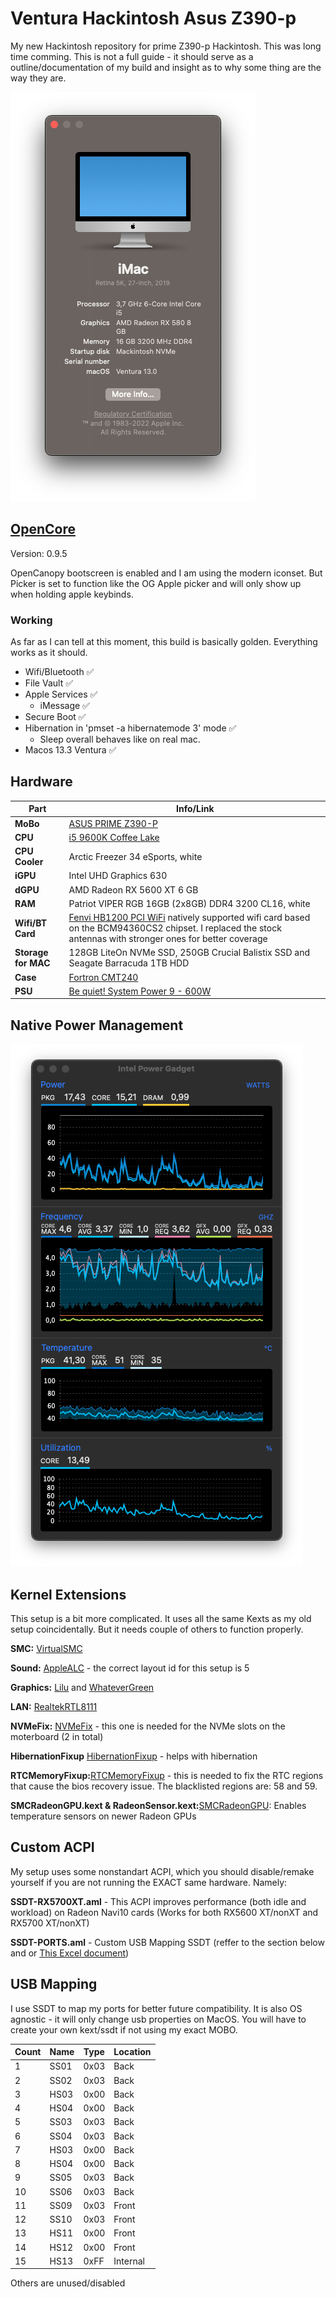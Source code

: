 # Ventura Hackintosh Asus Z390-p

My new Hackintosh repository for prime Z390-p Hackintosh. This was long time comming. This is not a full guide - it should serve as a outline/documentation of my build and insight as to why some thing are the way they are.

![SysInfo](https://github.com/DMNerd/Hackintosh/blob/main/Extra/Screenshots/Info.png)

## [OpenCore](https://github.com/acidanthera/OpenCorePkg/releases)

Version: 0.9.5

OpenCanopy bootscreen is enabled and I am using the modern iconset. But Picker is set to function like the OG Apple picker and will only show up when holding apple keybinds.

### Working

As far as I can tell at this moment, this build is basically golden. Everything works as it should.

* Wifi/Bluetooth ✅
* File Vault ✅
* Apple Services ✅
  * iMessage  ✅
* Secure Boot ✅
* Hibernation in 'pmset -a hibernatemode 3' mode ✅
  * Sleep overall behaves like on real mac.
* Macos 13.3 Ventura ✅

## Hardware

| Part                | Info/Link                                                                                                                                                                                                                                            |
|---------------------|------------------------------------------------------------------------------------------------------------------------------------------------------------------------------------------------------------------------------------------------------|
| **MoBo**            | [ASUS PRIME Z390-P](<https://www.asus.com/Motherboards-Components/Motherboards/All-series/PRIME-Z390-P/>)                                                                                                                                            |
| **CPU**             | [i5 9600K Coffee Lake](<https://ark.intel.com/content/www/us/en/ark/products/134896/intel-core-i5-9600k-processor-9m-cache-up-to-4-60-ghz.html>)                                                                                                     |
| **CPU Cooler**      | Arctic Freezer 34 eSports, white                                                                                                                                                                                                                     |
| **iGPU**            | Intel UHD Graphics 630                                                                                                                                                                                                                               |
| **dGPU**            | AMD Radeon RX 5600 XT 6 GB                                                                                                                                                                                                                           |
| **RAM**             | Patriot VIPER RGB 16GB (2x8GB) DDR4 3200 CL16, white                                                                                                                                                                                                 |
| **Wifi/BT Card**    | [Fenvi HB1200 PCI WiFi](<https://www.aliexpress.com/item/33034394024.html?spm=a2g0s.9042311.0.0.69f64c4dVPLsGp>) natively supported wifi card based on the BCM94360CS2 chipset. I replaced the stock antennas with stronger ones for better coverage |
| **Storage for MAC** | 128GB LiteOn NVMe SSD, 250GB Crucial Balistix SSD and Seagate Barracuda 1TB HDD                                                                                                                                                                      |
| **Case**            | [Fortron CMT240](<https://www.fsp-europe.com/cmt240/>)                                                                                                                                                                                               |
| **PSU**             | [Be quiet! System Power 9 - 600W](<https://www.bequiet.com/en/powersupply/1279>)                                                                                                                                                                     |

## Native Power Management

![PM](https://github.com/DMNerd/Hackintosh/blob/main/Extra/Screenshots/pm.png)

## Kernel Extensions

This setup is a bit more complicated. It uses all the same Kexts as my old setup coincidentally. But it needs couple of others to function properly.

**SMC:** [VirtualSMC](<https://github.com/acidanthera/VirtualSMC/releases>)

**Sound:** [AppleALC](<https://github.com/acidanthera/applealc/releases>) - the correct layout id for this setup is 5

**Graphics:** [Lilu](<https://github.com/acidanthera/lilu/releases>) and [WhateverGreen](<https://github.com/acidanthera/whatevergreen/releases>)

**LAN:** [RealtekRTL8111](<https://github.com/Mieze/RTL8111_driver_for_OS_X>)

**NVMeFix:** [NVMeFix](<https://github.com/acidanthera/NVMeFix/releases>) - this one is needed for the NVMe slots on the moterboard (2 in total)

**HibernationFixup** [HibernationFixup](<https://github.com/acidanthera/HibernationFixup/releases>) - helps with hibernation

**RTCMemoryFixup:**[RTCMemoryFixup](<https://github.com/acidanthera/RTCMemoryFixup/releases/tag/1.0.7>) - this is needed to fix the RTC regions that cause the bios recovery issue. The blacklisted regions are: 58 and 59.

**SMCRadeonGPU.kext & RadeonSensor.kext:**[SMCRadeonGPU](<https://github.com/aluveitie/RadeonSensor>): Enables temperature sensors on newer Radeon GPUs

## Custom ACPI

My setup uses some nonstandart ACPI, which you should disable/remake yourself if you are not running the EXACT same hardware. Namely:

**SSDT-RX5700XT.aml** - This ACPI improves performance (both idle and workload) on Radeon Navi10 cards (Works for both RX5600 XT/nonXT and RX5700 XT/nonXT)

**SSDT-PORTS.aml** - Custom USB Mapping SSDT (reffer to the section below and or [This Excel document](<https://github.com/DMNerd/Hackintosh/blob/main/Extra/USBMAP.xlsx>))

## USB Mapping

I use SSDT to map my ports for better future compatibility. It is also OS agnostic - it will only change usb properties on MacOS. You will have to create your own kext/ssdt if not using my exact MOBO.

| Count | Name | Type | Location |
|-------|------|------|----------|
| 1     | SS01 | 0x03 | Back     |
| 2     | SS02 | 0x03 | Back     |
| 3     | HS03 | 0x00 | Back     |
| 4     | HS04 | 0x00 | Back     |
| 5     | SS03 | 0x03 | Back     |
| 6     | SS04 | 0x03 | Back     |
| 7     | HS03 | 0x00 | Back     |
| 8     | HS04 | 0x00 | Back     |
| 9     | SS05 | 0x03 | Back     |
| 10    | SS06 | 0x03 | Back     |
| 11    | SS09 | 0x03 | Front    |
| 12    | SS10 | 0x03 | Front    |
| 13    | HS11 | 0x00 | Front    |
| 14    | HS12 | 0x00 | Front    |
| 15    | HS13 | 0xFF | Internal |

Others are unused/disabled
